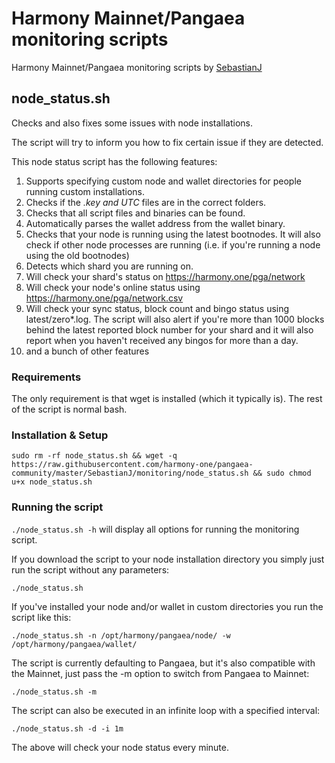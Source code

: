 # Harmony Mainnet/Pangaea monitoring scripts

Harmony Mainnet/Pangaea monitoring scripts by [SebastianJ](https://github.com/SebastianJ)

## node_status.sh

Checks and also fixes some issues with node installations.

The script will try to inform you how to fix certain issue if they are detected.

This node status script has the following features:

1. Supports specifying custom node and wallet directories for people running custom installations.
2. Checks if the *.key and UTC* files are in the correct folders.
3. Checks that all script files and binaries can be found.
4. Automatically parses the wallet address from the wallet binary.
5. Checks that your node is running using the latest bootnodes. It will also check if other node processes are running (i.e. if you're running a node using the old bootnodes)
6. Detects which shard you are running on.
7. Will check your shard's status on https://harmony.one/pga/network
8. Will check your node's online status using https://harmony.one/pga/network.csv
9. Will check your sync status, block count and bingo status using latest/zero*.log. The script will also alert if you're more than 1000 blocks behind the latest reported block number for your shard and it will also report when you haven't received any bingos for more than a day.
10. and a bunch of other features

### Requirements
The only requirement is that wget is installed (which it typically is). The rest of the script is normal bash.

### Installation & Setup

`sudo rm -rf node_status.sh && wget -q https://raw.githubusercontent.com/harmony-one/pangaea-community/master/SebastianJ/monitoring/node_status.sh && sudo chmod u+x node_status.sh`

### Running the script

`./node_status.sh -h` will display all options for running the monitoring script.

If you download the script to your node installation directory you simply just run the script without any parameters:

`./node_status.sh`

If you've installed your node and/or wallet in custom directories you run the script like this:

`./node_status.sh -n /opt/harmony/pangaea/node/ -w /opt/harmony/pangaea/wallet/`

The script is currently defaulting to Pangaea, but it's also compatible with the Mainnet, just pass the -m option to switch from Pangaea to Mainnet:

`./node_status.sh -m`

The script can also be executed in an infinite loop with a specified interval:

`./node_status.sh -d -i 1m`

The above will check your node status every minute.
